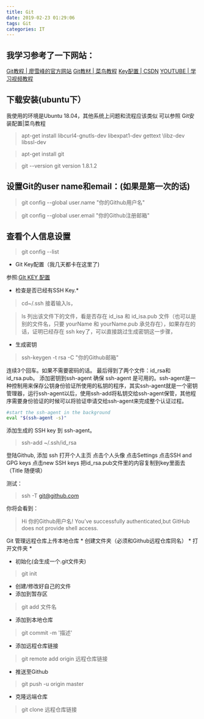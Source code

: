 ```yaml
---
title: Git
date: 2019-02-23 01:29:06
tags: Git
categories: IT
---
```


## 我学习参考了一下网站：

[Git教程 | 廖雪峰的官方网站](https://www.liaoxuefeng.com/wiki/0013739516305929606dd18361248578c67b8067c8c017b000)
[Git教材 | 菜鸟教程](http://www.runoob.com/git/git-tutorial.html)
[Key配置 | CSDN](https://blog.csdn.net/gdutxiaoxu/article/details/53573399)
[YOUTUBE | 学习视频教程](https://youtu.be/9zfQ0gVp6I4)

## 下载安装(ubuntu下）
我使用的环境是Ubuntu 18.04，其他系统上问题和流程应该类似 可以参照  Git安装配置|菜鸟教程

<!--more-->

> apt-get install libcurl4-gnutls-dev libexpat1-dev gettext \libz-dev libssl-dev

> apt-get install git

> git --version
git version 1.8.1.2

## 设置Git的user name和email：(如果是第一次的话)

> git config --global user.name "你的Github用户名"

> git config --global user.email "你的Github注册邮箱"

## 查看个人信息设置
> git config --list
- Git Key配置（我几天都卡在这里了)

参照:[GIt KEY 配置](https://blog.csdn.net/gdutxiaoxu/article/details/53573399)

* 检查是否已经有SSH Key.*

> cd~/.ssh
接着输入ls，

> ls
列出该文件下的文件，看是否存在 id_isa 和 id_isa.pub 文件（也可以是别的文件名，只要 yourName 和 yourName.pub 承兑存在），如果存在的话，证明已经存在 ssh key了，可以直接跳过生成密钥这一步骤，

- 生成密钥

> ssh-keygen -t rsa -C "你的Github邮箱"

连续3个回车。如果不需要密码的话。 最后得到了两个文件：id_rsa和id_rsa.pub。
添加密钥到ssh-agent
确保 ssh-agent 是可用的。ssh-agent是一种控制用来保存公钥身份验证所使用的私钥的程序，其实ssh-agent就是一个密钥管理器，运行ssh-agent以后，使用ssh-add将私钥交给ssh-agent保管，其他程序需要身份验证的时候可以将验证申请交给ssh-agent来完成整个认证过程。

~~~bash
#start the ssh-agent in the background
eval "$(ssh-agent -s)"
~~~
	 
添加生成的 SSH key 到 ssh-agent。

> ssh-add ~/.ssh/id_rsa

登陆Github, 添加 ssh
打开个人主页 点击个人头像 点击Settings 点击SSH and GPG keys 点击new SSH keys 把id_rsa.pub文件里的内容复制到key里面去（Title 随便填）

 
测试：

> ssh -T git@github.com
	 
你将会看到：

> Hi 你的Github用户名! You’ve successfully authenticated,but GitHub does not provide shell access.

Git 管理远程仓库上传本地仓库
    * 
创建文件夹（必须和Github远程仓库同名）
	* 
打开文件夹
	* 
- 初始化(会生成一个.git文件夹)

> git init

- 创建/修改好自己的文件
- 添加到暂存区
> git add 文件名

- 添加到本地仓库

> git commit -m '描述'
 
- 添加远程仓库链接

> git remote add origin 远程仓库链接
 
- 推送至Github

> git push -u origin master

- 克隆远端仓库

> git clone 远程仓库链接